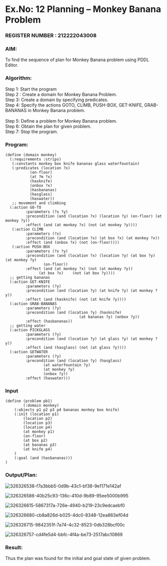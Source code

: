 # Ex.No: 12  Planning –  Monkey Banana Problem                                                                           
### REGISTER NUMBER : 212222043008
### AIM: 
To find the sequence of plan for Monkey Banana problem using PDDL Editor.
###  Algorithm:
Step 1:  Start the program <br> 
Step 2 : Create a domain for Monkey Banana Problem. <br> 
Step 3:  Create a domain by specifying predicates. <br> 
Step 4: Specify the actions GOTO, CLIMB, PUSH-BOX, GET-KNIFE, GRAB-BANANAS in Monkey Banana problem.<br>  
Step 5:   Define a problem for Monkey Banana problem.<br> 
Step 6:  Obtain the plan for given problem.<br> 
Step 7: Stop the program.<br> 
### Program:
```
(define (domain monkey)	       
  (:requirements :strips)
   (:constants monkey box knife bananas glass waterfountain)
   (:predicates (location ?x)
	       (on-floor)
	       (at ?m ?x)
	       (hasknife)
	       (onbox ?x)
	       (hasbananas)
	       (hasglass)
	       (haswater))
   ;; movement and climbing
  (:action GO-TO
	     :parameters (?x ?y)
	     :precondition (and (location ?x) (location ?y) (on-floor) (at monkey ?y))
	     :effect (and (at monkey ?x) (not (at monkey ?y))))
   (:action CLIMB
	     :parameters (?x)
	     :precondition (and (location ?x) (at box ?x) (at monkey ?x))
	     :effect (and (onbox ?x) (not (on-floor))))
   (:action PUSH-BOX
	     :parameters (?x ?y)
	     :precondition (and (location ?x) (location ?y) (at box ?y) (at monkey ?y) 
				 (on-floor))
	     :effect (and (at monkey ?x) (not (at monkey ?y))
			   (at box ?x)    (not (at box ?y))))
  ;; getting bananas
  (:action GET-KNIFE
	     :parameters (?y)
         :precondition (and (location ?y) (at knife ?y) (at monkey ?y))
	     :effect (and (hasknife) (not (at knife ?y))))
  (:action GRAB-BANANAS
	     :parameters (?y)
	     :precondition (and (location ?y) (hasknife) 
                                 (at bananas ?y) (onbox ?y))
	     :effect (hasbananas))
  ;; getting water
  (:action PICKGLASS
	     :parameters (?y)
	     :precondition (and (location ?y) (at glass ?y) (at monkey ?y))
	     :effect (and (hasglass) (not (at glass ?y))))
  (:action GETWATER
	     :parameters (?y)
	     :precondition (and (location ?y) (hasglass)
				 (at waterfountain ?y)
				 (at monkey ?y)
				 (onbox ?y))
	     :effect (haswater)))
```
### Input 
```
(define (problem pb1)
    	(:domain monkey)
  	(:objects p1 p2 p3 p4 bananas monkey box knife)
  	(:init (location p1)
		(location p2)
		(location p3)
		(location p4)
	 	(at monkey p1)
		(on-floor)
		(at box p2)
		(at bananas p3)
	 	(at knife p4)
	)
  	(:goal (and (hasbananas)))
)
```
### Output/Plan:
![326326538-f7a3bbb5-0d9b-43c1-bf38-9e1171e142af](https://github.com/user-attachments/assets/be986f67-55b9-4e8b-bd5d-a7296813b560)

![326326586-40b25c93-136c-410d-9b89-95ee5000b995](https://github.com/user-attachments/assets/9d7bc724-a11a-4ac9-9e1d-d5aa01b503db)

![326326615-5867317a-726e-4940-b219-23c9edcaebf0](https://github.com/user-attachments/assets/25778890-2094-4120-9fbb-8502fb69cb3c)

![326326680-cb8a826d-b025-4dc0-8348-12ea863ef04d](https://github.com/user-attachments/assets/be389d53-01d4-44a1-83ac-8cf7900f23b1)

![326326715-9842351f-7a74-4c32-8523-0db328bcf00c](https://github.com/user-attachments/assets/fd3d1b46-661f-4413-bb43-a9f93d1ac136)

![326326757-cd4fe5d4-bbfc-4f4a-be73-2517abc10869](https://github.com/user-attachments/assets/06d854d7-921d-4e50-afbf-7351c913a149)

### Result:
Thus the plan was found for the initial and goal state of given problem.

